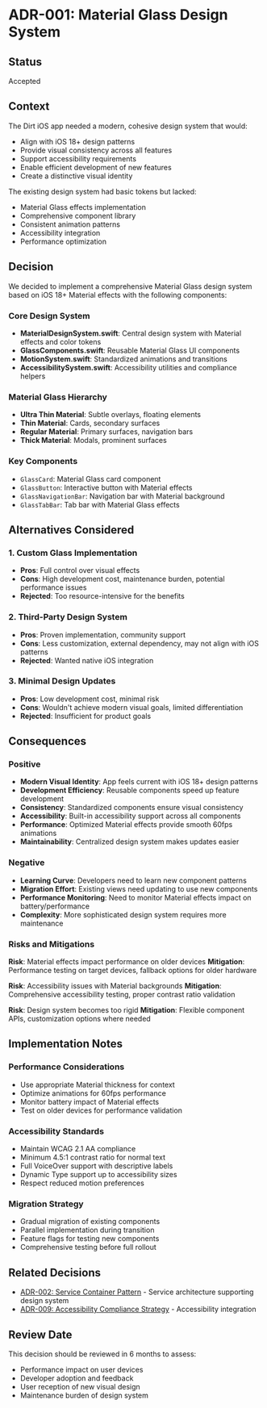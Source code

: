 # ADR-001: Material Glass Design System

## Status
Accepted

## Context

The Dirt iOS app needed a modern, cohesive design system that would:
- Align with iOS 18+ design patterns
- Provide visual consistency across all features
- Support accessibility requirements
- Enable efficient development of new features
- Create a distinctive visual identity

The existing design system had basic tokens but lacked:
- Material Glass effects implementation
- Comprehensive component library
- Consistent animation patterns
- Accessibility integration
- Performance optimization

## Decision

We decided to implement a comprehensive Material Glass design system based on iOS 18+ Material effects with the following components:

### Core Design System
- **MaterialDesignSystem.swift**: Central design system with Material effects and color tokens
- **GlassComponents.swift**: Reusable Material Glass UI components
- **MotionSystem.swift**: Standardized animations and transitions
- **AccessibilitySystem.swift**: Accessibility utilities and compliance helpers

### Material Glass Hierarchy
- **Ultra Thin Material**: Subtle overlays, floating elements
- **Thin Material**: Cards, secondary surfaces  
- **Regular Material**: Primary surfaces, navigation bars
- **Thick Material**: Modals, prominent surfaces

### Key Components
- `GlassCard`: Material Glass card component
- `GlassButton`: Interactive button with Material effects
- `GlassNavigationBar`: Navigation bar with Material background
- `GlassTabBar`: Tab bar with Material Glass effects

## Alternatives Considered

### 1. Custom Glass Implementation
- **Pros**: Full control over visual effects
- **Cons**: High development cost, maintenance burden, potential performance issues
- **Rejected**: Too resource-intensive for the benefits

### 2. Third-Party Design System
- **Pros**: Proven implementation, community support
- **Cons**: Less customization, external dependency, may not align with iOS patterns
- **Rejected**: Wanted native iOS integration

### 3. Minimal Design Updates
- **Pros**: Low development cost, minimal risk
- **Cons**: Wouldn't achieve modern visual goals, limited differentiation
- **Rejected**: Insufficient for product goals

## Consequences

### Positive
- **Modern Visual Identity**: App feels current with iOS 18+ design patterns
- **Development Efficiency**: Reusable components speed up feature development
- **Consistency**: Standardized components ensure visual consistency
- **Accessibility**: Built-in accessibility support across all components
- **Performance**: Optimized Material effects provide smooth 60fps animations
- **Maintainability**: Centralized design system makes updates easier

### Negative
- **Learning Curve**: Developers need to learn new component patterns
- **Migration Effort**: Existing views need updating to use new components
- **Performance Monitoring**: Need to monitor Material effects impact on battery/performance
- **Complexity**: More sophisticated design system requires more maintenance

### Risks and Mitigations

**Risk**: Material effects impact performance on older devices
**Mitigation**: Performance testing on target devices, fallback options for older hardware

**Risk**: Accessibility issues with Material backgrounds
**Mitigation**: Comprehensive accessibility testing, proper contrast ratio validation

**Risk**: Design system becomes too rigid
**Mitigation**: Flexible component APIs, customization options where needed

## Implementation Notes

### Performance Considerations
- Use appropriate Material thickness for context
- Optimize animations for 60fps performance
- Monitor battery impact of Material effects
- Test on older devices for performance validation

### Accessibility Standards
- Maintain WCAG 2.1 AA compliance
- Minimum 4.5:1 contrast ratio for normal text
- Full VoiceOver support with descriptive labels
- Dynamic Type support up to accessibility sizes
- Respect reduced motion preferences

### Migration Strategy
- Gradual migration of existing components
- Parallel implementation during transition
- Feature flags for testing new components
- Comprehensive testing before full rollout

## Related Decisions
- [ADR-002: Service Container Pattern](ADR-002-service-container-pattern.md) - Service architecture supporting design system
- [ADR-009: Accessibility Compliance Strategy](ADR-009-accessibility-compliance-strategy.md) - Accessibility integration

## Review Date
This decision should be reviewed in 6 months to assess:
- Performance impact on user devices
- Developer adoption and feedback
- User reception of new visual design
- Maintenance burden of design system